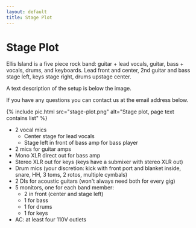 ```yaml
---
layout: default
title: Stage Plot
---
```


# Stage Plot

Ellis Island is a five piece rock band: guitar + lead vocals, guitar, bass +
vocals, drums, and keyboards. Lead front and center, 2nd guitar and bass
stage left, keys stage right, drums upstage center.

A text description of the setup is below the image.

If you have any questions you can contact us at the email address below.

{% include pic.html src="stage-plot.png" alt="Stage plot, page text contains list" %}

- 2 vocal mics
  - Center stage for lead vocals
  - Stage left in front of bass amp for bass player
- 2 mics for guitar amps
- Mono XLR direct out for bass amp
- Stereo XLR out for keys (keys have a submixer with stereo XLR out)
- Drum mics (your discretion: kick with front port and blanket inside,
  snare, HH, 3 toms, 2 rotos, multiple cymbals)
- 2 DIs for acoustic guitars (won't always need both for every gig)
- 5 monitors, one for each band member:
  - 2 in front (center and stage left)
  - 1 for bass
  - 1 for drums
  - 1 for keys
- AC: at least four 110V outlets
